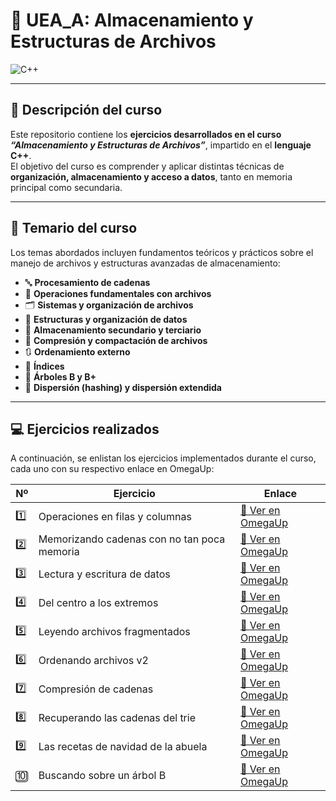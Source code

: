 # 🧩 UEA_A: Almacenamiento y Estructuras de Archivos

![C++](https://img.shields.io/badge/Lenguaje-C++-00599C?style=for-the-badge&logo=cplusplus&logoColor=white)

---

## 📘 Descripción del curso

Este repositorio contiene los **ejercicios desarrollados en el curso _“Almacenamiento y Estructuras de Archivos”_**, impartido en el **lenguaje C++**.  
El objetivo del curso es comprender y aplicar distintas técnicas de **organización, almacenamiento y acceso a datos**, tanto en memoria principal como secundaria.

---

## 🎯 Temario del curso

Los temas abordados incluyen fundamentos teóricos y prácticos sobre el manejo de archivos y estructuras avanzadas de almacenamiento:

- 🔤 **Procesamiento de cadenas**
- 📁 **Operaciones fundamentales con archivos**
- 🗂️ **Sistemas y organización de archivos**
- 🧩 **Estructuras y organización de datos**
- 💾 **Almacenamiento secundario y terciario**
- 🧠 **Compresión y compactación de archivos**
- 🔃 **Ordenamiento externo**
- 🧮 **Índices**
- 🌳 **Árboles B y B+**
- 🧱 **Dispersión (hashing) y dispersión extendida**

---

## 💻 Ejercicios realizados

A continuación, se enlistan los ejercicios implementados durante el curso, cada uno con su respectivo enlace en OmegaUp:

| Nº | Ejercicio | Enlace |
|----|------------|--------|
| 1️⃣ | Operaciones en filas y columnas | [🔗 Ver en OmegaUp](https://omegaup.com/arena/problem/Operaciones-en-filas-y-columnas2) |
| 2️⃣ | Memorizando cadenas con no tan poca memoria | [🔗 Ver en OmegaUp](https://omegaup.com/arena/problem/Memorizando-cadenas-con-no-tan-p/) |
| 3️⃣ | Lectura y escritura de datos | [🔗 Ver en OmegaUp](https://omegaup.com/arena/problem/Lectura-y-escritura-de-datos) |
| 4️⃣ | Del centro a los extremos | [🔗 Ver en OmegaUp](https://omegaup.com/arena/problem/Del-centro-a-los-extremos) |
| 5️⃣ | Leyendo archivos fragmentados | [🔗 Ver en OmegaUp](https://omegaup.com/arena/problem/Leyendo-archivos-fragmentados-co) |
| 6️⃣ | Ordenando archivos v2 | [🔗 Ver en OmegaUp](https://omegaup.com/arena/problem/Ordenando-archivos-v2) |
| 7️⃣ | Compresión de cadenas | [🔗 Ver en OmegaUp](https://omegaup.com/arena/problem/Compresion-de-cadenas) |
| 8️⃣ | Recuperando las cadenas del trie | [🔗 Ver en OmegaUp](https://omegaup.com/arena/problem/Recuperando-las-cadenas-del-trie) |
| 9️⃣ | Las recetas de navidad de la abuela | [🔗 Ver en OmegaUp](https://omegaup.com/arena/problem/Las-recetas-de-navidad-de-la-abu) |
| 🔟 | Buscando sobre un árbol B | [🔗 Ver en OmegaUp](https://omegaup.com/arena/problem/Buscando-sobre-un-arbol-B) |

<!--
📚 Enlace del curso: [https://racc.mx/uam/trimestres-anteriores/2024-o/aea/](https://racc.mx/uam/trimestres-anteriores/2024-o/aea/)
-->
